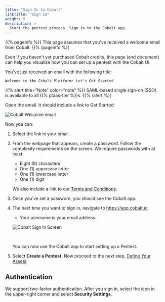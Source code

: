 ```yaml
---
title: "Sign In to Cobalt"
linkTitle: "Sign In"
weight: 9
description: >
  Start the pentest process. Sign in to the Cobalt app.
---
```


{{% pageinfo %}}
This page assumes that you've received a welcome email from Cobalt.
{{% /pageinfo %}}

Even if you haven't yet purchased Cobalt credits, this page (and document)
can help you visualize how you can set up a pentest with the Cobalt UI.

You've just received an email with the following title:

```
Welcome to the Cobalt Platform: Let's Get Started
```
{{% alert title="Note" color="note" %}}
SAML-based single sign-on (SSO) is available to all {{% ptaas-tier %}}s.
{{% /alert %}}

Open the email. It should include a link to Get Started:

![Cobalt Welcome email](/gsg/WelcomeEmail.png "Get Started")

Now you can:

1. Select the link in your email.

1. From the webpage that appears, create a password. Follow the complexity
   requirements on the screen. We require passwords with at least:
   - Eight (8) characters
   - One (1) uppercase letter
   - One (1) lowercase letter
   - One (1) digit

   We also include a link to our [Terms and Conditions](https://cobalt.io/terms/general).

1. Once you've set a password, you should see the Cobalt app.

1. The next time you want to sign in, navigate to https://app.cobalt.io.
   - Your username is your email address.

   ![Cobalt Sign In Screen](/gsg/SignIn.png "sign in")

   <br>

   You can now use the Cobalt app to start setting up a Pentest.

1. Select **Create a Pentest**. Now proceed to the next step, [Define Your Assets](../assets).

## Authentication

We support two-factor authentication. After you sign in, select the icon in the upper-right
corner and select **Security Settings**.
